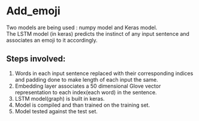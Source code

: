 # Add_emoji
Two models are being used : numpy model and Keras model.</br>
The LSTM model (in keras) predicts the instinct of any input sentence and associates an emoji to it accordingly.

## Steps involved:
1) Words in each input sentence replaced with their corresponding indices and padding done to make length of each input the same.
2) Embedding layer associates a 50 dimensional Glove vector representation to each index(each word) in the sentence.
3) LSTM model(graph) is built in keras.
4) Model is compiled and than trained on the training set.
5) Model tested against the test set.
